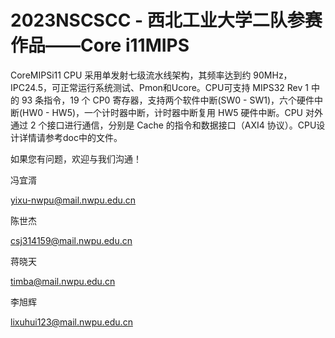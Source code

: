 # 2023NSCSCC - 西北工业大学二队参赛作品——Core i11MIPS

CoreMIPSi11 CPU 采用单发射七级流水线架构，其频率达到约 90MHz，IPC24.5，可正常运行系统测试、Pmon和Ucore。CPU可支持 MIPS32 Rev 1 中的 93 条指令，19 个 CP0 寄存器，支持两个软件中断(SW0 - SW1)，六个硬件中断(HW0 - HW5)，一个计时器中断，计时器中断复用 HW5 硬件中断。CPU 对外通过 2 个接口进行通信，分别是 Cache 的指令和数据接口（AXI4 协议）。CPU设计详情请参考doc中的文件。



如果您有问题，欢迎与我们沟通！

冯宜湑

yixu-nwpu@mail.nwpu.edu.cn

陈世杰

csj314159@mail.nwpu.edu.cn

蒋晓天

timba@mail.nwpu.edu.cn

李旭辉

lixuhui123@mail.nwpu.edu.cn